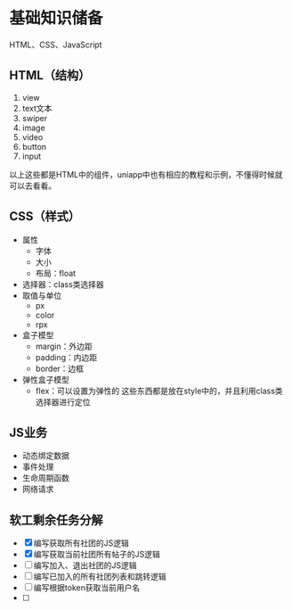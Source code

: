 # 基础知识储备
HTML、CSS、JavaScript

## HTML（结构）
1. view
2. text文本
3. swiper
4. image
5. video
6. button
7. input

以上这些都是HTML中的组件，uniapp中也有相应的教程和示例，不懂得时候就可以去看看。

## CSS（样式）
- 属性
	- 字体
	- 大小
	- 布局：float
- 选择器：class类选择器
- 取值与单位
	- px
	- color
	- rpx
- 盒子模型
	- margin：外边距
	- padding：内边距
	- border：边框
- 弹性盒子模型
	- flex：可以设置为弹性的
这些东西都是放在style中的，并且利用class类选择器进行定位

## JS业务
- 动态绑定数据
- 事件处理
- 生命周期函数
- 网络请求


## 软工剩余任务分解
- [x] 编写获取所有社团的JS逻辑
- [x] 编写获取当前社团所有帖子的JS逻辑
- [ ] 编写加入、退出社团的JS逻辑
- [ ] 编写已加入的所有社团列表和跳转逻辑
- [ ] 编写根据token获取当前用户名
- [ ] 


